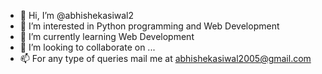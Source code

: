 - 👋 Hi, I’m @abhishekasiwal2
- 👀 I’m interested in Python programming and Web Development 
- 🌱 I’m currently learning Web Development
- 💞️ I’m looking to collaborate on ...
- 📫 For any type of queries mail me at abhishekasiwal2005@gmail.com

<!---
abhishekasiwal2/abhishekasiwal2 is a ✨ special ✨ repository because its `README.md` (this file) appears on your GitHub profile.
You can click the Preview link to take a look at your changes.
--->
